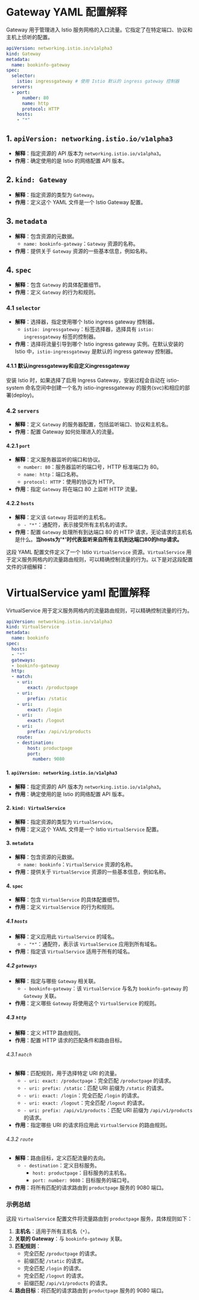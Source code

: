 

# Gateway YAML 配置解释
Gateway 用于管理进入 Istio 服务网格的入口流量。它指定了在特定端口、协议和主机上侦听的配置。
```yaml
apiVersion: networking.istio.io/v1alpha3
kind: Gateway
metadata:
  name: bookinfo-gateway
spec:
  selector:
    istio: ingressgateway # 使用 Istio 默认的 ingress gateway 控制器
  servers:
  - port:
      number: 80
      name: http
      protocol: HTTP
    hosts:
    - "*"
```

## 1. `apiVersion: networking.istio.io/v1alpha3`

- **解释**：指定资源的 API 版本为 `networking.istio.io/v1alpha3`。
- **作用**：确定使用的是 Istio 的网络配置 API 版本。

## 2. `kind: Gateway`

- **解释**：指定资源的类型为 `Gateway`。
- **作用**：定义这个 YAML 文件是一个 Istio Gateway 配置。

## 3. `metadata`

- **解释**：包含资源的元数据。
  - `name: bookinfo-gateway`：`Gateway` 资源的名称。
- **作用**：提供关于 `Gateway` 资源的一些基本信息，例如名称。

## 4. `spec`

- **解释**：包含 `Gateway` 的具体配置细节。
- **作用**：定义 `Gateway` 的行为和规则。

### 4.1 `selector`

- **解释**：选择器，指定使用哪个 Istio ingress gateway 控制器。
  - `istio: ingressgateway`：标签选择器，选择具有 `istio: ingressgateway` 标签的控制器。
- **作用**：选择将流量引导到哪个 Istio ingress gateway 实例。在默认安装的 Istio 中，`istio-ingressgateway` 是默认的 ingress gateway 控制器。
  
#### 4.1.1 默认ingressgateway和自定义ingressgateway
安装 Istio 时，如果选择了启用 Ingress Gateway，安装过程会自动在 istio-system 命名空间中创建一个名为 istio-ingressgateway 的服务(svc)和相应的部署(deploy)。

### 4.2 `servers`

- **解释**：定义 `Gateway` 的服务器配置，包括监听端口、协议和主机名。
- **作用**：配置 Gateway 如何处理进入的流量。

#### 4.2.1 `port`

- **解释**：定义服务器监听的端口和协议。
  - `number: 80`：服务器监听的端口号，HTTP 标准端口为 80。
  - `name: http`：端口名称。
  - `protocol: HTTP`：使用的协议为 HTTP。
- **作用**：指定 `Gateway` 将在端口 80 上监听 HTTP 流量。

#### 4.2.2 `hosts`

- **解释**：定义该 `Gateway` 将监听的主机名。
  - `- "*"`：通配符，表示接受所有主机名的请求。
- **作用**：配置 `Gateway` 处理所有到达端口 80 的 HTTP 请求，无论请求的主机名是什么。**当hosts为'*'时代表监听来自所有主机到达端口80的http请求。**


这段 YAML 配置文件定义了一个 Istio `VirtualService` 资源。`VirtualService` 用于定义服务网格内的流量路由规则，可以精确控制流量的行为。以下是对这段配置文件的详细解释：

# VirtualService yaml 配置解释
VirtualService 用于定义服务网格内的流量路由规则，可以精确控制流量的行为。

```yaml
apiVersion: networking.istio.io/v1alpha3
kind: VirtualService
metadata:
  name: bookinfo
spec:
  hosts:
  - "*"
  gateways:
  - bookinfo-gateway
  http:
  - match:
    - uri:
        exact: /productpage
    - uri:
        prefix: /static
    - uri:
        exact: /login
    - uri:
        exact: /logout
    - uri:
        prefix: /api/v1/products
    route:
    - destination:
        host: productpage
        port:
          number: 9080
```

#### 1. `apiVersion: networking.istio.io/v1alpha3`

- **解释**：指定资源的 API 版本为 `networking.istio.io/v1alpha3`。
- **作用**：确定使用的是 Istio 的网络配置 API 版本。

#### 2. `kind: VirtualService`

- **解释**：指定资源的类型为 `VirtualService`。
- **作用**：定义这个 YAML 文件是一个 Istio `VirtualService` 配置。

#### 3. `metadata`

- **解释**：包含资源的元数据。
  - `name: bookinfo`：`VirtualService` 资源的名称。
- **作用**：提供关于 `VirtualService` 资源的一些基本信息，例如名称。

#### 4. `spec`

- **解释**：包含 `VirtualService` 的具体配置细节。
- **作用**：定义 `VirtualService` 的行为和规则。

##### 4.1 `hosts`

- **解释**：定义应用此 `VirtualService` 的域名。
  - `- "*"`：通配符，表示该 `VirtualService` 应用到所有域名。
- **作用**：指定该 `VirtualService` 适用于所有的域名。

##### 4.2 `gateways`

- **解释**：指定与哪些 `Gateway` 相关联。
  - `- bookinfo-gateway`：该 `VirtualService` 与名为 `bookinfo-gateway` 的 `Gateway` 关联。
- **作用**：定义哪些 `Gateway` 将使用这个 `VirtualService` 的规则。

##### 4.3 `http`

- **解释**：定义 HTTP 路由规则。
- **作用**：配置 HTTP 请求的匹配条件和路由目标。

###### 4.3.1 `match`

- **解释**：匹配规则，用于选择特定 URI 的流量。
  - `- uri: exact: /productpage`：完全匹配 `/productpage` 的请求。
  - `- uri: prefix: /static`：匹配 URI 前缀为 `/static` 的请求。
  - `- uri: exact: /login`：完全匹配 `/login` 的请求。
  - `- uri: exact: /logout`：完全匹配 `/logout` 的请求。
  - `- uri: prefix: /api/v1/products`：匹配 URI 前缀为 `/api/v1/products` 的请求。
- **作用**：指定哪些 URI 的请求将应用此 `VirtualService` 的路由规则。

###### 4.3.2 `route`

- **解释**：路由目标，定义匹配流量的去向。
  - `- destination`：定义目标服务。
    - `host: productpage`：目标服务的主机名。
    - `port: number: 9080`：目标服务的端口号。
- **作用**：将所有匹配的请求路由到 `productpage` 服务的 9080 端口。

### 示例总结

这段 `VirtualService` 配置文件将流量路由到 `productpage` 服务，具体规则如下：

1. **主机名**：适用于所有主机名（`*`）。
2. **关联的 Gateway**：与 `bookinfo-gateway` 关联。
3. **匹配规则**：
   - 完全匹配 `/productpage` 的请求。
   - 前缀匹配 `/static` 的请求。
   - 完全匹配 `/login` 的请求。
   - 完全匹配 `/logout` 的请求。
   - 前缀匹配 `/api/v1/products` 的请求。
4. **路由目标**：将匹配的请求路由到 `productpage` 服务的 9080 端口。
